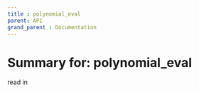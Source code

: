 ```yaml
---
title : polynomial_eval
parent: API
grand_parent : Documentation
---
```

# Summary for: **polynomial_eval**

read in

